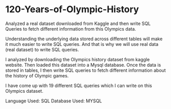 # 120-Years-of-Olympic-History



Analyzed a real dataset downloaded from Kaggle and then write SQL Queries to fetch different information from this Olympics data.

Understanding the underlying data stored across different tables will make it much easier to write SQL queries.
And that is why we will use real data (real dataset) to write SQL queries.

I analyzed by downloading the Olympics history dataset from kaggle website. Then loaded this dataset into a Mysql database.
Once the data is stored in tables, I then write SQL queries to fetch different information about the history of Olympic games.

I have come up with 19 different SQL queries which I can write on this Olympics dataset.



Language Used: SQL
Database Used: MYSQL
